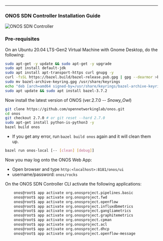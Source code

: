 ---
### ONOS SDN Controller Installation Guide

![ONOS SDN Controller](https://upload.wikimedia.org/wikipedia/en/d/d3/Logo_for_the_ONOS_open_source_project.png)


### Pre-requisites
On an Ubuntu 20.04 LTS-Gen2 Virtual Machine with Gnome Desktop, do the following:

```bash
sudo apt-get -y update && sudo apt-get -y upgrade
sudo apt install default-jdk
sudo apt install apt-transport-https curl gnupg -y
curl -fsSL https://bazel.build/bazel-release.pub.gpg | gpg --dearmor >bazel-archive-keyring.gpg
sudo mv bazel-archive-keyring.gpg /usr/share/keyrings
echo "deb [arch=amd64 signed-by=/usr/share/keyrings/bazel-archive-keyring.gpg] https://storage.googleapis.com/bazel-apt stable jdk1.8" | sudo tee /etc/apt/sources.list.d/bazel.list
sudo apt update && sudo apt install bazel-3.7.2
```

Now install the latest version of ONOS (ver.2.7.0 -- _Snowy_Owl_)

```bash
git clone https://github.com/opennetworkinglab/onos.git
cd onos
git checkout 2.7.0 # or git reset --hard 2.7.0
sudo apt-get install python-is-python3 -y
bazel build onos
```

- If you get any error, run `bazel build onos` again and it will clean them up.

```bash
bazel run onos-local [-- [clean] [debug]]
```

Now you may log onto the ONOS Web App:
- Open browser and type `http:<localhost>:8181/onos/ui`
- username/password: `onos/rocks`

On the ONOS SDN Controller CLI activate the following applications:
```bash
	onos@root$ app activate org.onosproject.pipelines.basic
	onos@root$ app activate org.onosproject.fwd
	onos@root$ app activate org.onosproject.openflow
	onos@root$ app activate org.onosproject.influxdbmetrics
	onos@root$ app activate org.onosproject.gangliametrics
	onos@root$ app activate org.onosproject.graphitemetrics
	onos@root$ app activate org.onosproject.cpman
	onos@root$ app activate org.onosproject.acl
	onos@root$ app activate org.onosproject.dhcp
	onos@root$ app activate org.onosproject.openflow-message
```

